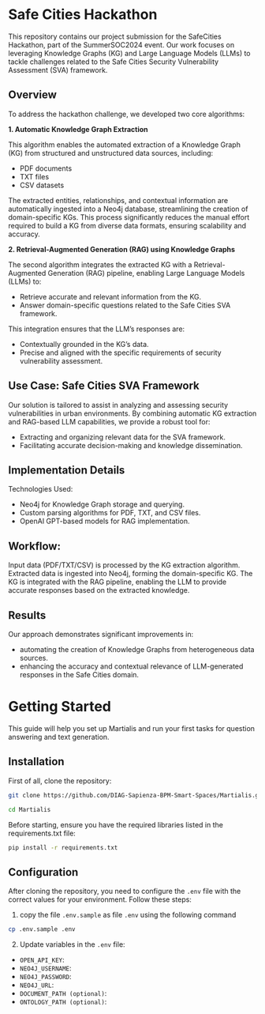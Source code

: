 # Safe Cities Hackathon

This repository contains our project submission for the SafeCities Hackathon, part of the SummerSOC2024 event. Our work focuses on leveraging Knowledge Graphs (KG) and Large Language Models (LLMs) to tackle challenges related to the Safe Cities Security Vulnerability Assessment (SVA) framework.

## Overview

To address the hackathon challenge, we developed two core algorithms:

**1. Automatic Knowledge Graph Extraction**

This algorithm enables the automated extraction of a Knowledge Graph (KG) from structured and unstructured data sources, including:

* PDF documents
* TXT files
* CSV datasets

The extracted entities, relationships, and contextual information are automatically ingested into a Neo4j database, streamlining the creation of domain-specific KGs. This process significantly reduces the manual effort required to build a KG from diverse data formats, ensuring scalability and accuracy.

**2. Retrieval-Augmented Generation (RAG) using Knowledge Graphs**

The second algorithm integrates the extracted KG with a Retrieval-Augmented Generation (RAG) pipeline, enabling Large Language Models (LLMs) to:
* Retrieve accurate and relevant information from the KG.
* Answer domain-specific questions related to the Safe Cities SVA framework.

This integration ensures that the LLM’s responses are:

* Contextually grounded in the KG’s data.
* Precise and aligned with the specific requirements of security vulnerability assessment.

## Use Case: Safe Cities SVA Framework

Our solution is tailored to assist in analyzing and assessing security vulnerabilities in urban environments. By combining automatic KG extraction and RAG-based LLM capabilities, we provide a robust tool for:

* Extracting and organizing relevant data for the SVA framework.
* Facilitating accurate decision-making and knowledge dissemination.

## Implementation Details

Technologies Used:

* Neo4j for Knowledge Graph storage and querying.
* Custom parsing algorithms for PDF, TXT, and CSV files.
* OpenAI GPT-based models for RAG implementation.

## Workflow:

Input data (PDF/TXT/CSV) is processed by the KG extraction algorithm. Extracted data is ingested into Neo4j, forming the domain-specific KG. The KG is integrated with the RAG pipeline, enabling the LLM to provide accurate responses based on the extracted knowledge.

## Results

Our approach demonstrates significant improvements in:
* automating the creation of Knowledge Graphs from heterogeneous data sources.
* enhancing the accuracy and contextual relevance of LLM-generated responses in the Safe Cities domain.

# Getting Started
This guide will help you set up Martialis and run your first tasks for question answering and text generation.

## Installation
First of all, clone the repository:


```bash
git clone https://github.com/DIAG-Sapienza-BPM-Smart-Spaces/Martialis.git
```

```bash
cd Martialis
```

Before starting, ensure you have the required libraries listed in the requirements.txt file:

```bash
pip install -r requirements.txt
```

## Configuration
After cloning the repository, you need to configure the `.env` file with the correct values for your environment. Follow these steps: 

1. copy the file `.env.sample` as file `.env` using the following command
```bash
cp .env.sample .env
```

2. Update variables in the `.env` file:
 * `OPEN_API_KEY`: 
 * `NEO4J_USERNAME`:
 * `NEO4J_PASSWORD`:
 * `NEO4J_URL`:
 * `DOCUMENT_PATH (optional)`:
 * `ONTOLOGY_PATH (optional)`: 

